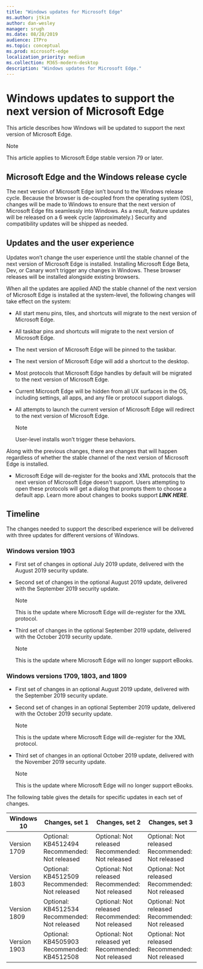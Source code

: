 ```yaml
---
title: "Windows updates for Microsoft Edge"
ms.author: jtkim
author: dan-wesley
manager: srugh
ms.date: 08/28/2019
audience: ITPro
ms.topic: conceptual
ms.prod: microsoft-edge
localization_priority: medium
ms.collection: M365-modern-desktop
description: "Windows updates for Microsoft Edge."
---
```


# Windows updates to support the next version of Microsoft Edge

This article describes how Windows will be updated to support the next version of Microsoft Edge.

> [!NOTE]
> This article applies to Microsoft Edge stable version 79 or later.

## Microsoft Edge and the Windows release cycle

The next version of Microsoft Edge isn’t bound to the Windows release cycle. Because the browser is de-coupled from the operating system (OS), changes will be made to Windows to ensure that the next version of Microsoft Edge fits seamlessly into Windows. As a result, feature updates will be released on a 6 week cycle (approximately.) Security and compatibility updates  will be shipped as needed.

## Updates and the user experience

Updates won’t change the user experience until the stable channel of the next version of Microsoft Edge is installed. Installing Microsoft Edge Beta, Dev, or Canary won’t trigger any changes in Windows. These browser releases will be installed alongside existing browsers.

When all the updates are applied AND the stable channel of the next version of Microsoft Edge is installed at the system-level, the following changes will take effect on the system:

- All start menu pins, tiles, and shortcuts will migrate to the next version of Microsoft Edge.
- All taskbar pins and shortcuts will migrate to the next version of Microsoft Edge.
- The next version of Microsoft Edge will be pinned to the taskbar.
- The next version of Microsoft Edge will add a shortcut to the desktop.
- Most protocols that Microsoft Edge handles by default will be migrated to the next version of Microsoft Edge.
- Current Microsoft Edge will be hidden from all UX surfaces in the OS, including settings, all apps, and any file or protocol support dialogs.
- All attempts to launch the current version of Microsoft Edge will redirect to the next version of Microsoft Edge.

  > [!NOTE]
  > User-level installs won’t trigger these behaviors.

Along with the previous changes, there are changes that will happen regardless of whether the stable channel of the next version of Microsoft Edge is installed.

- Microsoft Edge will de-register for the books and XML protocols that the next version of Microsoft Edge doesn't support. Users attempting to open these protocols will get a dialog that prompts them to choose a default app. Learn more about changes to books support ***LINK HERE***.

## Timeline

The changes needed to support the described experience will be delivered with three updates for different versions of Windows.

### Windows version 1903

- First set of changes in optional July 2019 update, delivered with the August 2019 security update.
- Second set of changes in the optional August 2019 update, delivered with the September 2019 security update.

  > [!NOTE]
  > This is the update where Microsoft Edge will de-register for the XML protocol.

- Third set of changes in the optional September 2019 update, delivered with the October 2019 security update.

  > [!NOTE]
  > This is the update where Microsoft Edge will no longer support eBooks.

### Windows versions 1709, 1803, and 1809

- First set of changes in an optional August 2019 update, delivered with the September 2019 security update.
- Second set of changes in an optional September 2019 update, delivered with the October 2019 security update.

  > [!NOTE]
  > This is the update where Microsoft Edge will de-register for the XML protocol.

- Third set of changes in an optional October 2019 update, delivered with the November 2019 security update.

  > [!NOTE]
  > This is the update where Microsoft Edge will no longer support eBooks.

The following table gives the details for specific updates in each set of changes.


|Windows 10 |Changes, set 1  |Changes, set 2  |Changes, set 3  |
|---------|---------|---------|---------|
|Version 1709     |Optional: KB4512494<br/>Recommended: Not released         |Optional: Not released<br/>Recommended: Not released         |Optional: Not released<br/>Recommended: Not released         |
|Version 1803     |Optional: KB4512509<br/>Recommended: Not released         |Optional: Not released<br/>Recommended: Not released         |Optional: Not released<br/>Recommended: Not released         |
|Version 1809     |Optional: KB4512534<br/>Recommended: Not released         |Optional: Not released<br/>Recommended: Not released         |Optional: Not released<br/>Recommended: Not released         |
|Version 1903     |Optional: KB4505903<br/>Recommended: KB4512508         |Optional: Not released yet<br/>Recommended: Not released         |Optional: Not released<br/>Recommended: Not released         |
<!-- TBD, wave stuff?   
Wave 1
Do customers need to see the specific details of what’s in each wave, or is that too much?
Wave 2
Do customers need to see the specific details of what’s in each wave, or is that too much?
Wave 3
Do customers need to see the specific details of what’s in each wave, or is that too much? -->
